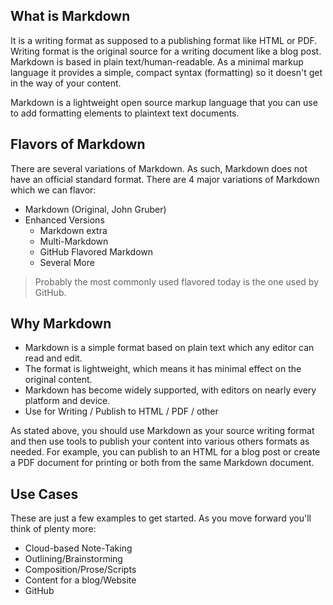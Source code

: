 ## What is Markdown

It is a writing format as supposed to a publishing format like HTML or
PDF. Writing format is the original source for a writing document like a
blog post. Markdown is based in plain text/human-readable.
As a minimal markup language it provides a simple, compact
syntax (formatting) so it doesn't get in the way of your content.

Markdown is a lightweight open source markup language that you can use
to add formatting elements to plaintext text documents.

## Flavors of Markdown

There are several variations of Markdown. As such, Markdown does not
have an official standard format.
There are 4 major variations of Markdown which we can flavor:

- Markdown (Original, John Gruber)
- Enhanced Versions
  - Markdown extra
  - Multi-Markdown
  - GitHub Flavored Markdown
  - Several More

> Probably the most commonly used flavored today is the one used by
> GitHub.

## Why Markdown

- Markdown is a simple format based on plain text which any editor
  can read and edit.
- The format is lightweight, which means it has minimal effect on the
  original content.
- Markdown has become widely supported, with editors on nearly every
  platform and device.
- Use for Writing / Publish to HTML / PDF / other

As stated above, you should use Markdown as your source writing
format and then use tools to publish your content into various others
formats as needed. For example, you can publish to an HTML for a blog
post or create a PDF document for printing or both from the same
Markdown document.

## Use Cases

These are just a few examples to get started. As you move forward
you'll think of plenty more:

- Cloud-based Note-Taking
- Outlining/Brainstorming
- Composition/Prose/Scripts
- Content for a blog/Website
- GitHub
